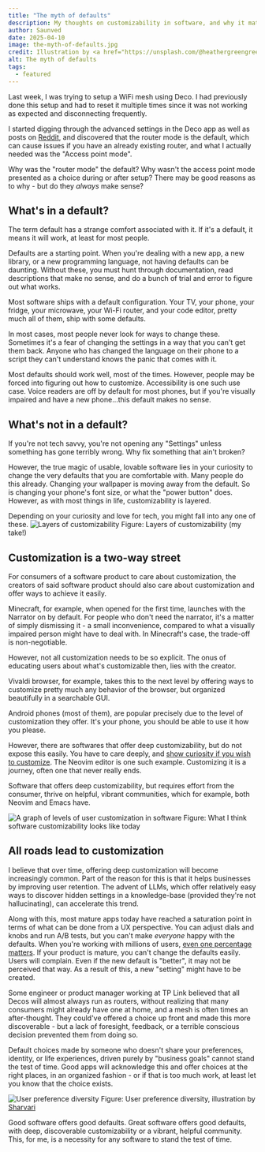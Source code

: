 ```yaml
---
title: "The myth of defaults"
description: My thoughts on customizability in software, and why it matters.
author: Saunved
date: 2025-04-10
image: the-myth-of-defaults.jpg
credit: Illustration by <a href="https://unsplash.com/@heathergreengreen?utm_content=creditCopyText&utm_medium=referral&utm_source=unsplash">Heather Green</a> on <a href="https://unsplash.com/illustrations/colorful-and-various-geometric-shapes-BevqDq3PKvA?utm_content=creditCopyText&utm_medium=referral&utm_source=unsplash">Unsplash</a>
alt: The myth of defaults
tags:
  - featured
---
```


Last week, I was trying to setup a WiFi mesh using Deco. I had previously done this setup and had to reset it multiple times since it was not working as expected and disconnecting frequently.

I started digging through the advanced settings in the Deco app as well as posts on [Reddit](https://www.reddit.com/r/TpLink/comments/1ddvacv/psa_decos_should_use_access_point_mode_if_using_a/), and discovered that the router mode is the default, which can cause issues if you have an already existing router, and what I actually needed was the "Access point mode".

Why was the "router mode" the default? Why wasn't the access point mode presented as a choice during or after setup? There may be good reasons as to why - but do they *always* make sense?

## What's in a default?
The term default has a strange comfort associated with it. If it's a default, it means it will work, at least for most people.

Defaults are a starting point. When you're dealing with a new app, a new library, or a new programming language, not having defaults can be daunting. Without these, you must hunt through documentation, read descriptions that make no sense, and do a bunch of trial and error to figure out what works. 

Most software ships with a default configuration. Your TV, your phone, your fridge, your microwave, your Wi-Fi router, and your code editor, pretty much all of them, ship with some defaults.

In most cases, most people never look for ways to change these. Sometimes it's a fear of changing the settings in a way that you can't get them back. Anyone who has changed the language on their phone to a script they can't understand knows the panic that comes with it.

Most defaults should work well, most of the times. However, people may be forced into figuring out how to customize. Accessibility is one such use case. Voice readers are off by default for most phones, but if you're visually impaired and have a new phone...this default makes no sense.

## What's not in a default?
If you're not tech savvy, you're not opening any "Settings" unless something has gone terribly wrong. Why fix something that ain't broken?

However, the true magic of usable, lovable software lies in your curiosity to change the very defaults that you are comfortable with. Many people do this already. Changing your wallpaper is moving away from the default. So is changing your phone's font size, or what the "power button" does. However, as with most things in life, customizability is layered.

Depending on your curiosity and love for tech, you might fall into any one of these.
![Layers of customizability](customize_layers.jpg)
Figure: Layers of customizability (my take!)
## Customization is a two-way street
For consumers of a software product to care about customization, the creators of said software product should also care about customization and offer ways to achieve it easily.

Minecraft, for example, when opened for the first time, launches with the Narrator on by default. For people who don't need the narrator, it's a matter of simply dismissing it - a small inconvenience, compared to what a visually impaired person might have to deal with. In Minecraft's case, the trade-off is non-negotiable.

However, not all customization needs to be so explicit. The onus of educating users about what's customizable then, lies with the creator.

Vivaldi browser, for example, takes this to the next level by offering ways to customize pretty much any behavior of the browser, but organized beautifully in a searchable GUI.

Android phones (most of them), are popular precisely due to the level of customization they offer. It's your phone, you should be able to use it how you please.

However, there are softwares that offer deep customizability, but do not expose this easily. You have to care deeply, and [show curiosity if you wish to customize](https://allenthomas.vercel.app/posts/taste). The Neovim editor is one such example. Customizing it is a journey, often one that never really ends. 

Software that offers deep customizability, but requires effort from the consumer, thrive on helpful, vibrant communities, which for example, both Neovim and Emacs have.

![A graph of levels of user customization in software](default_software_spectrum.jpg)
Figure: What I think software customizability looks like today
## All roads lead to customization
I believe that over time, offering deep customization will become increasingly common. Part of the reason for this is that it helps businesses by improving user retention.
The advent of LLMs, which offer relatively easy ways to discover hidden settings in a knowledge-base (provided they're not hallucinating), can accelerate this trend.

Along with this, most mature apps today have reached a saturation point in terms of what can be done from a UX perspective. You can adjust dials and knobs and run A/B tests, but you can't make *everyone* happy with the defaults. When you're working with millions of users, [even one percentage matters](https://medium.com/thinking-design/why-i-dont-believe-in-empathic-design-c3dd0a956de9). If your product is mature, you can't change the defaults easily. Users will complain. Even if the new default is "better", it may not be perceived that way. As a result of this, a new "setting" might have to be created.

Some engineer or product manager working at TP Link believed that all Decos will almost always run as routers, without realizing that many consumers might already have one at home, and a mesh is often times an after-thought. They could've offered a choice up front and made this more discoverable - but a lack of foresight, feedback, or a terrible conscious decision prevented them from doing so.

Default choices made by someone who doesn't share your preferences, identity, or life experiences, driven purely by "business goals" cannot stand the test of time. Good apps will acknowledge this and offer choices at the right places, in an organized fashion - or if that is too much work, at least let you know that the choice exists.


![User preference diversity](user-pref-diversity.jpg)
Figure: User preference diversity, illustration by [Sharvari](https://shara.page)

Good software offers good defaults. 
Great software offers good defaults, with deep, discoverable customizability or a vibrant, helpful community. 
This, for me, is a necessity for any software to stand the test of time.